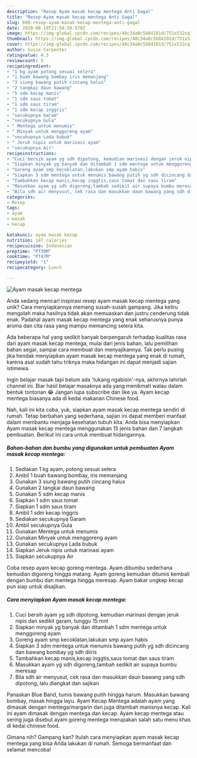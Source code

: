 ```yaml
---
description: "Resep Ayam masak kecap mentega Anti Gagal"
title: "Resep Ayam masak kecap mentega Anti Gagal"
slug: 660-resep-ayam-masak-kecap-mentega-anti-gagal
date: 2020-06-19T21:54:50.570Z
image: https://img-global.cpcdn.com/recipes/48c34a0c5b84101d/751x532cq70/ayam-masak-kecap-mentega-foto-resep-utama.jpg
thumbnail: https://img-global.cpcdn.com/recipes/48c34a0c5b84101d/751x532cq70/ayam-masak-kecap-mentega-foto-resep-utama.jpg
cover: https://img-global.cpcdn.com/recipes/48c34a0c5b84101d/751x532cq70/ayam-masak-kecap-mentega-foto-resep-utama.jpg
author: Susie Carpenter
ratingvalue: 4.3
reviewcount: 5
recipeingredient:
- "1 kg ayam potong sesuai selera"
- "1 buah bawang bombay iris memanjang"
- "3 siung bawang putih cincang halus"
- "2 tangkai daun bawang"
- "5 sdm kecap manis"
- "1 sdm saus tomat"
- "1 sdm saus tiram"
- "1 sdm kecap inggris"
- "secukupnya Garam"
- "secukupnya Gula"
- " Mentega untuk menumis"
- " Minyak untuk menggoreng ayam"
- "secukupnya Lada bubuk"
- " Jeruk nipis untuk marinasi ayam"
- "secukupnya Air"
recipeinstructions:
- "Cuci bersih ayam yg sdh dipotong, kemudian marinasi dengan jeruk nipis dan sedikit garam, tunggu 15 mnt"
- "Siapkan minyak yg banyak dan ditambah 1 sdm mentega untuk menggoreng ayam"
- "Goreng ayam smp kecoklatan,lakukan smp ayam habis"
- "Siapkan 3 sdm mentega untuk menumis bawang putih yg sdh dicincang dan bawang bombay yg sdh diiris"
- "Tambahkan kecap manis,kecap inggtis,saus tomat dan saus tiram"
- "Masukkan ayam yg sdh digoreng,tambah sedikit air supaya bumbu meresap"
- "Bila sdh air menyusut, cek rasa dan masukkan daun bawang yang sdh dipotong, lalu diangkat dan sajikan"
categories:
- Resep
tags:
- ayam
- masak
- kecap

katakunci: ayam masak kecap 
nutrition: 147 calories
recipecuisine: Indonesian
preptime: "PT39M"
cooktime: "PT47M"
recipeyield: "1"
recipecategory: Lunch

---
```



![Ayam masak kecap mentega](https://img-global.cpcdn.com/recipes/48c34a0c5b84101d/751x532cq70/ayam-masak-kecap-mentega-foto-resep-utama.jpg)

Anda sedang mencari inspirasi resep ayam masak kecap mentega yang unik? Cara menyiapkannya memang susah-susah gampang. Jika keliru mengolah maka hasilnya tidak akan memuaskan dan justru cenderung tidak enak. Padahal ayam masak kecap mentega yang enak seharusnya punya aroma dan cita rasa yang mampu memancing selera kita.

Ada beberapa hal yang sedikit banyak berpengaruh terhadap kualitas rasa dari ayam masak kecap mentega, mulai dari jenis bahan, lalu pemilihan bahan segar, sampai cara membuat dan menyajikannya. Tak perlu pusing jika hendak menyiapkan ayam masak kecap mentega yang enak di rumah, karena asal sudah tahu triknya maka hidangan ini dapat menjadi sajian istimewa.

Ingin belajar masak tapi belum ada &#39;tukang ngabisin&#39;-nya, akhirnya lahirlah channel ini. Biar hasil belajar masaknya ada yang menikmati walau dalam bentuk tontonan 😂 Jangan lupa subscribe dan like ya. Ayam kecap mentega biasanya ada di kedai makanan Chinese food.


Nah, kali ini kita coba, yuk, siapkan ayam masak kecap mentega sendiri di rumah. Tetap berbahan yang sederhana, sajian ini dapat memberi manfaat dalam membantu menjaga kesehatan tubuh kita. Anda bisa menyiapkan Ayam masak kecap mentega menggunakan 15 jenis bahan dan 7 langkah pembuatan. Berikut ini cara untuk membuat hidangannya.

<!--inarticleads1-->

##### Bahan-bahan dan bumbu yang digunakan untuk pembuatan Ayam masak kecap mentega:

1. Sediakan 1 kg ayam, potong sesuai selera
1. Ambil 1 buah bawang bombay, iris memanjang
1. Gunakan 3 siung bawang putih cincang halus
1. Gunakan 2 tangkai daun bawang
1. Gunakan 5 sdm kecap manis
1. Siapkan 1 sdm saus tomat
1. Siapkan 1 sdm saus tiram
1. Ambil 1 sdm kecap inggris
1. Sediakan secukupnya Garam
1. Ambil secukupnya Gula
1. Gunakan  Mentega untuk menumis
1. Gunakan  Minyak untuk menggoreng ayam
1. Gunakan secukupnya Lada bubuk
1. Siapkan  Jeruk nipis untuk marinasi ayam
1. Siapkan secukupnya Air


Coba resep ayam kecap goreng mentega. Ayam dibumbu sederhana kemudian digoreng hingga matang. Ayam goreng kemudian ditumis kembali dengan bumbu dan mentega hingga meresap. Ayam bakar ungkep kecap pun siap untuk disajikan. 

<!--inarticleads2-->

##### Cara menyiapkan Ayam masak kecap mentega:

1. Cuci bersih ayam yg sdh dipotong, kemudian marinasi dengan jeruk nipis dan sedikit garam, tunggu 15 mnt
1. Siapkan minyak yg banyak dan ditambah 1 sdm mentega untuk menggoreng ayam
1. Goreng ayam smp kecoklatan,lakukan smp ayam habis
1. Siapkan 3 sdm mentega untuk menumis bawang putih yg sdh dicincang dan bawang bombay yg sdh diiris
1. Tambahkan kecap manis,kecap inggtis,saus tomat dan saus tiram
1. Masukkan ayam yg sdh digoreng,tambah sedikit air supaya bumbu meresap
1. Bila sdh air menyusut, cek rasa dan masukkan daun bawang yang sdh dipotong, lalu diangkat dan sajikan


Panaskan Blue Band, tumis bawang putih hingga harum. Masukkan bawang bombay, masak hingga layu. Ayam Kecap Mentega adalah ayam yang dimasak dengan mentega/margarin dan juga ditambah manisnya kecap. Kali ini ayam dimasak dengan mentega dan kecap. Ayam kecap mentega atau sering juga disebut ayam goreng mentega merupakan salah satu menu khas di kedai chinese food. 

Gimana nih? Gampang kan? Itulah cara menyiapkan ayam masak kecap mentega yang bisa Anda lakukan di rumah. Semoga bermanfaat dan selamat mencoba!
